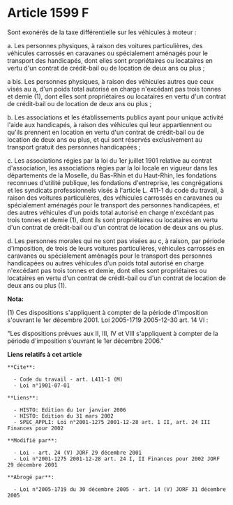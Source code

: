 # Article 1599 F

Sont exonérés de la taxe différentielle sur les véhicules à moteur :

a. Les personnes physiques, à raison des voitures particulières, des véhicules carrossés en caravanes ou spécialement
aménagés pour le transport des handicapés, dont elles sont propriétaires ou locataires en vertu d'un contrat de crédit-bail
ou de location de deux ans ou plus ;

a bis. Les personnes physiques, à raison des véhicules autres que ceux visés au a, d'un poids total autorisé en charge
n'excédant pas trois tonnes et demie (1), dont elles sont propriétaires ou locataires en vertu d'un contrat de crédit-bail ou
de location de deux ans ou plus ;

b. Les associations et les établissements publics ayant pour unique activité l'aide aux handicapés, à raison des véhicules
qui leur appartiennent ou qu'ils prennent en location en vertu d'un contrat de crédit-bail ou de location de deux ans ou
plus, et qui sont réservés exclusivement au transport gratuit des personnes handicapées ;

c. Les associations régies par la loi du 1er juillet 1901 relative au contrat d'association, les associations régies par la
loi locale en vigueur dans les départements de la Moselle, du Bas-Rhin et du Haut-Rhin, les fondations reconnues d'utilité
publique, les fondations d'entreprise, les congrégations et les syndicats professionnels visés à l'article L. 411-1 du code
du travail, à raison des voitures particulières, des véhicules carrossés en caravanes ou spécialement aménagés pour le
transport des personnes handicapées, et des autres véhicules d'un poids total autorisé en charge n'excédant pas trois tonnes
et demie (1), dont ils sont propriétaires ou locataires en vertu d'un contrat de crédit-bail ou d'un contrat de location de
deux ans ou plus.

d. Les personnes morales qui ne sont pas visées au c, à raison, par période d'imposition, de trois de leurs voitures
particulières, véhicules carrossés en caravanes ou spécialement aménagés pour le transport des personnes handicapées ou
autres véhicules d'un poids total autorisé en charge n'excédant pas trois tonnes et demie, dont elles sont propriétaires ou
locataires en vertu d'un contrat de crédit-bail ou d'un contrat de location de deux ans ou plus (1).

**Nota:**

(1) Ces dispositions s'appliquent à compter de la période d'imposition s'ouvrant le 1er décembre 2001.    Loi 2005-1719
2005-12-30 art. 14 VI :

"Les dispositions prévues aux II, III, IV et VIII s'appliquent à compter de la période d'imposition s'ouvrant le 1er décembre
2006."

**Liens relatifs à cet article**

	**Cite**:

	  - Code du travail - art. L411-1 (M)
	  - Loi n°1901-07-01

	**Liens**:

	  - HISTO: Edition du 1er janvier 2006
	  - HISTO: Edition du 31 mars 2002
	  - SPEC_APPLI: Loi n°2001-1275 2001-12-28 art. 1 II, art. 24 III Finances pour 2002

	**Modifié par**:

	  - Loi - art. 24 (V) JORF 29 décembre 2001
	  - Loi n°2001-1275 2001-12-28 art. 24 I, II Finances pour 2002 JORF 29 décembre 2001

	**Abrogé par**:

	  - Loi n°2005-1719 du 30 décembre 2005 - art. 14 (V) JORF 31 décembre 2005
